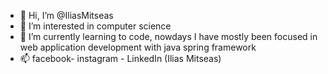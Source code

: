 - 👋 Hi, I’m @IliasMitseas
- 👀 I’m interested in computer science
- 🌱 I’m currently learning to code, nowdays I have mostly been focused in web application development with java spring framework
- 📫 facebook- instagram - LinkedIn (Ilias Mitseas)

<!---
IliasMitseas/IliasMitseas is a ✨ special ✨ repository because its `README.md` (this file) appears on your GitHub profile.
You can click the Preview link to take a look at your changes.
--->
